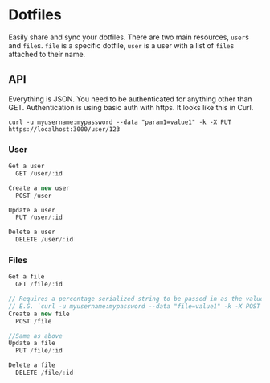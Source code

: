 # Dotfiles
Easily share and sync your dotfiles. There are two main resources, `user`s and `file`s. `file` is a specific dotfile, `user` is a user with a list of `file`s attached to their name.

## API

Everything is JSON. You need to be authenticated for anything other than GET. Authentication is using basic auth with https. It looks like this in Curl.

```
curl -u myusername:mypassword --data "param1=value1" -k -X PUT https://localhost:3000/user/123
```

### User

```javascript
Get a user
  GET /user/:id

Create a new user
  POST /user         

Update a user
  PUT /user/:id

Delete a user
  DELETE /user/:id
```

### Files

```javascript
Get a file
  GET /file/:id

// Requires a percentage serialized string to be passed in as the value for 'file'. Use `jape` npm module or querystring.stringify.
// E.G. `curl -u myusername:mypassword --data "file=value1" -k -X POST https://localhost:3000/file`
Create a new file
  POST /file

//Same as above
Update a file
  PUT /file/:id

Delete a file
  DELETE /file/:id
```